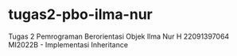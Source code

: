 # tugas2-pbo-ilma-nur
Tugas 2 Pemrograman Berorientasi Objek Ilma Nur H 22091397064 MI2022B - Implementasi Inheritance
